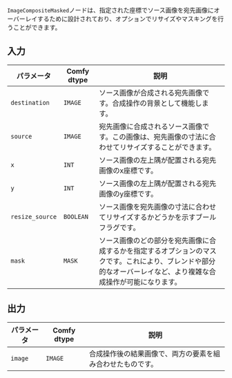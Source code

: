 `ImageCompositeMasked`ノードは、指定された座標でソース画像を宛先画像にオーバーレイするために設計されており、オプションでリサイズやマスキングを行うことができます。

## 入力

| パラメータ | Comfy dtype | 説明 |
|-----------|-------------|-------------|
| `destination` | `IMAGE` | ソース画像が合成される宛先画像です。合成操作の背景として機能します。 |
| `source` | `IMAGE` | 宛先画像に合成されるソース画像です。この画像は、宛先画像の寸法に合わせてリサイズすることができます。 |
| `x` | `INT` | ソース画像の左上隅が配置される宛先画像のx座標です。 |
| `y` | `INT` | ソース画像の左上隅が配置される宛先画像のy座標です。 |
| `resize_source` | `BOOLEAN` | ソース画像を宛先画像の寸法に合わせてリサイズするかどうかを示すブールフラグです。 |
| `mask` | `MASK` | ソース画像のどの部分を宛先画像に合成するかを指定するオプションのマスクです。これにより、ブレンドや部分的なオーバーレイなど、より複雑な合成操作が可能になります。 |

## 出力

| パラメータ | Comfy dtype | 説明 |
|-----------|-------------|-------------|
| `image` | `IMAGE` | 合成操作後の結果画像で、両方の要素を組み合わせたものです。 |
